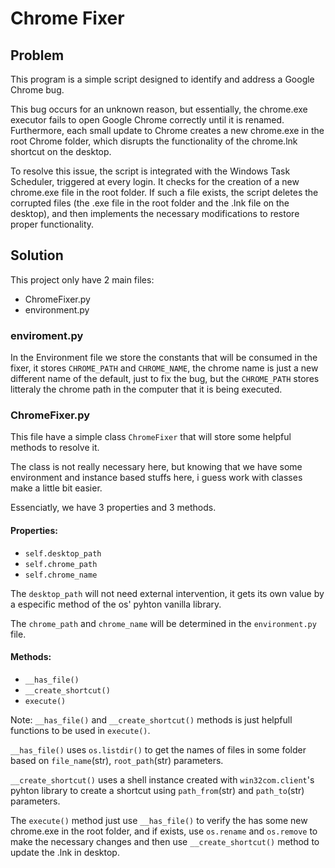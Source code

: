 # Chrome Fixer

## Problem

This program is a simple script designed to identify and address a Google Chrome bug.

This bug occurs for an unknown reason, but essentially, the chrome.exe executor fails to open Google Chrome correctly until it is renamed. Furthermore, each small update to Chrome creates a new chrome.exe in the root Chrome folder, which disrupts the functionality of the chrome.lnk shortcut on the desktop.

To resolve this issue, the script is integrated with the Windows Task Scheduler, triggered at every login. It checks for the creation of a new chrome.exe file in the root folder. If such a file exists, the script deletes the corrupted files (the .exe file in the root folder and the .lnk file on the desktop), and then implements the necessary modifications to restore proper functionality.

## Solution

This project only have 2 main files:

-  ChromeFixer.py
-  environment.py

### enviroment.py

In the Environment file we store the constants that will be consumed in the fixer, it stores `CHROME_PATH` and `CHROME_NAME`, the chrome name is just a new different name of the default, just to fix the bug, but the `CHROME_PATH` stores litteraly the chrome path in the computer that it is being executed.

### ChromeFixer.py

This file have a simple class `ChromeFixer` that will store some helpful methods to resolve it.

The class is not really necessary here, but knowing that we have some environment and instance based stuffs here, i guess work with classes make a little bit easier.

Essenciatly, we have 3 properties and 3 methods.

#### Properties:

-  `self.desktop_path`
-  `self.chrome_path`
-  `self.chrome_name`

The `desktop_path` will not need external intervention, it gets its own value by a especific method of the os' pyhton vanilla library.

The `chrome_path` and `chrome_name` will be determined in the `environment.py` file.

#### Methods:

-  `__has_file()`
-  `__create_shortcut()`
-  `execute()`

Note: `__has_file()` and `__create_shortcut()` methods is just helpfull functions to be used in `execute()`.

`__has_file()` uses `os.listdir()` to get the names of files in some folder based on `file_name`(str), `root_path`(str) parameters.

`__create_shortcut()` uses a shell instance created with `win32com.client`'s pyhton library to create a shortcut using `path_from`(str) and `path_to`(str) parameters.

The `execute()` method just use `__has_file()` to verify the has some new chrome.exe in the root folder, and if exists, use `os.rename` and `os.remove` to make the necessary changes and then use `__create_shortcut()` method to update the .lnk in desktop.
